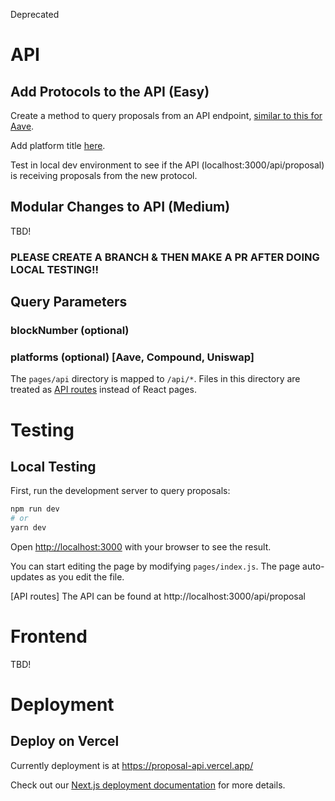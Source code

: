 Deprecated

# API

## Add Protocols to the API (Easy)

Create a method to query proposals from an API endpoint, [similar to this for Aave](https://github.com/ratankaliani/proposal-api/blob/main/pages/api/proposal.js#L80).

Add platform title [here](https://github.com/ratankaliani/proposal-api/blob/main/pages/api/proposal.js#L50).

Test in local dev environment to see if the API (localhost:3000/api/proposal) is receiving proposals from the new protocol.

## Modular Changes to API (Medium)

TBD!

### PLEASE CREATE A BRANCH & THEN MAKE A PR AFTER DOING LOCAL TESTING!!




## Query Parameters

### blockNumber (optional) 

### platforms (optional) [Aave, Compound, Uniswap]

The `pages/api` directory is mapped to `/api/*`. Files in this directory are treated as [API routes](https://nextjs.org/docs/api-routes/introduction) instead of React pages.

# Testing

## Local Testing

First, run the development server to query proposals:

```bash
npm run dev
# or
yarn dev
```

Open [http://localhost:3000](http://localhost:3000) with your browser to see the result.

You can start editing the page by modifying `pages/index.js`. The page auto-updates as you edit the file.

[API routes] The API can be found at http://localhost:3000/api/proposal





# Frontend

TBD!





# Deployment

## Deploy on Vercel

Currently deployment is at https://proposal-api.vercel.app/

Check out our [Next.js deployment documentation](https://nextjs.org/docs/deployment) for more details.
